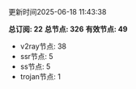 更新时间2025-06-18 11:43:38

**总订阅: 22**
**总节点: 326**
**有效节点: 49**
- v2ray节点: 38
- ssr节点: 5
- ss节点: 5
- trojan节点: 1
